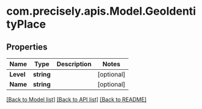 # com.precisely.apis.Model.GeoIdentityPlace
## Properties

Name | Type | Description | Notes
------------ | ------------- | ------------- | -------------
**Level** | **string** |  | [optional] 
**Name** | **string** |  | [optional] 

[[Back to Model list]](../README.md#documentation-for-models) [[Back to API list]](../README.md#documentation-for-api-endpoints) [[Back to README]](../README.md)

